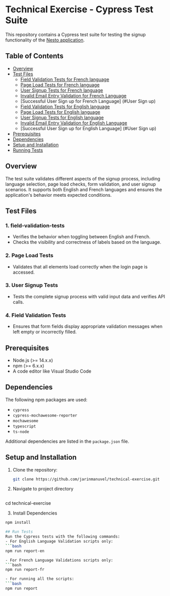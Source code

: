 # Technical Exercise - Cypress Test Suite

This repository contains a Cypress test suite for testing the signup functionality of the [Nesto application](https://app.qa.nesto.ca/login).

## Table of Contents
- [Overview](#overview)
- [Test Files](#test-files)
  - [Field Validation Tests for French language](#field-validation-tests)
  - [Page Load Tests for French language](#page-load-tests)
  - [User Signup Tests for French language](#user-signup-tests)
  - [Invalid Email Entry Validation for French Language](#field-validation-tests)
  - [Successful User Sign up for French Language] (#User Sign up)
  - [Field Validation Tests for English language](#signup-language-tests)
  - [Page Load Tests for English language](#page-load-tests)
  - [User Signup Tests for English language](#user-signup-tests)
  - [Invalid Email Entry Validation for English Language](#field-validation-tests)
  - [Successful User Sign up for English Language] (#User Sign up)
- [Prerequisites](#prerequisites)
- [Dependencies](#dependencies)
- [Setup and Installation](#setup-and-installation)
- [Running Tests](#running-tests)

## Overview
The test suite validates different aspects of the signup process, including language selection, page load checks, form validation, and user signup scenarios. It supports both English and French languages and ensures the application's behavior meets expected conditions.

## Test Files
### 1. **field-validation-tests**
   - Verifies the behavior when toggling between English and French.
   - Checks the visibility and correctness of labels based on the language.

### 2. **Page Load Tests**
   - Validates that all elements load correctly when the login page is accessed.

### 3. **User Signup Tests**
   - Tests the complete signup process with valid input data and verifies API calls.

### 4. **Field Validation Tests**
   - Ensures that form fields display appropriate validation messages when left empty or incorrectly filled.

## Prerequisites
- Node.js (>= 14.x.x)
- npm (>= 6.x.x)
- A code editor like Visual Studio Code

## Dependencies
The following npm packages are used:
- `cypress`
- `cypress-mochawesome-reporter`
- `mochawesome`
- `typescript`
- `ts-node`

Additional dependencies are listed in the `package.json` file.

## Setup and Installation
1. Clone the repository:
   ```bash
   git clone https://github.com/jarinmanuvel/technical-exercise.git

2. Navigate to project directory
   ```bash
  cd technical-exercise

3. Install Dependencies
  ```bash
  npm install

## Run Tests
Run the Cypress tests with the following commands:
- For English Language Validation scripts only:
  ```bash
  npm run report-en

- For French Language Validations scripts only:
  ```bash
  npm run report-fr

- For running all the scripts:
  ```bash
  npm run report
